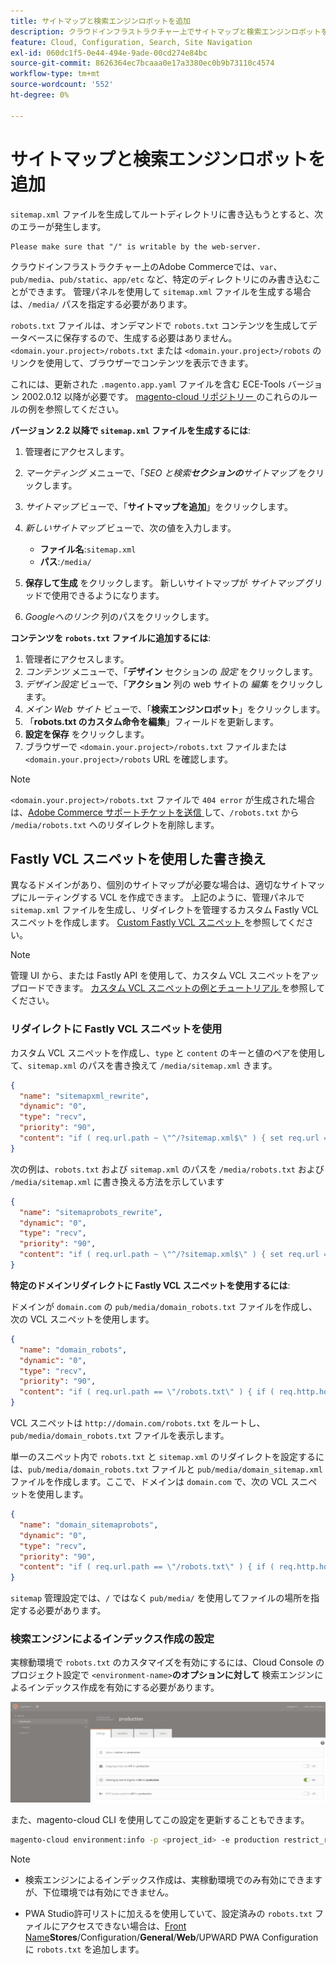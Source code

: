 ```yaml
---
title: サイトマップと検索エンジンロボットを追加
description: クラウドインフラストラクチャー上でサイトマップと検索エンジンロボットをAdobe Commerceに追加する方法を説明します。
feature: Cloud, Configuration, Search, Site Navigation
exl-id: 060dc1f5-0e44-494e-9ade-00cd274e84bc
source-git-commit: 8626364ec7bcaaa0e17a3380ec0b9b73110c4574
workflow-type: tm+mt
source-wordcount: '552'
ht-degree: 0%

---
```


# サイトマップと検索エンジンロボットを追加

`sitemap.xml` ファイルを生成してルートディレクトリに書き込もうとすると、次のエラーが発生します。

```
Please make sure that "/" is writable by the web-server.
```

クラウドインフラストラクチャー上のAdobe Commerceでは、`var`、`pub/media`、`pub/static`、`app/etc` など、特定のディレクトリにのみ書き込むことができます。 管理パネルを使用して `sitemap.xml` ファイルを生成する場合は、`/media/` パスを指定する必要があります。

`robots.txt` ファイルは、オンデマンドで `robots.txt` コンテンツを生成してデータベースに保存するので、生成する必要はありません。 `<domain.your.project>/robots.txt` または `<domain.your.project>/robots` のリンクを使用して、ブラウザーでコンテンツを表示できます。

これには、更新された `.magento.app.yaml` ファイルを含む ECE-Tools バージョン 2002.0.12 以降が必要です。 [magento-cloud リポジトリー ](https://github.com/magento/magento-cloud/blob/master/.magento.app.yaml#L43-L49) のこれらのルールの例を参照してください。

**バージョン 2.2 以降で `sitemap.xml` ファイルを生成するには**:

1. 管理者にアクセスします。
1. _マーケティング_ メニューで、「_SEO と検索&#x200B;**セクションの**サイトマップ_ をクリックします。
1. _サイトマップ_ ビューで、「**サイトマップを追加**」をクリックします。
1. _新しいサイトマップ_ ビューで、次の値を入力します。

   - **ファイル名**:`sitemap.xml`
   - **パス**:`/media/`

1. **保存して生成** をクリックします。 新しいサイトマップが _サイトマップ_ グリッドで使用できるようになります。
1. _Googleへのリンク_ 列のパスをクリックします。

**コンテンツを `robots.txt` ファイルに追加するには**:

1. 管理者にアクセスします。
1. _コンテンツ_ メニューで、「**デザイン** セクションの _設定_ をクリックします。
1. _デザイン設定_ ビューで、「**アクション** 列の web サイトの _編集_ をクリックします。
1. _メイン Web サイト_ ビューで、「**検索エンジンロボット**」をクリックします。
1. 「**robots.txt のカスタム命令を編集**」フィールドを更新します。
1. **設定を保存** をクリックします。
1. ブラウザーで `<domain.your.project>/robots.txt` ファイルまたは `<domain.your.project>/robots` URL を確認します。

>[!NOTE]
>
>`<domain.your.project>/robots.txt` ファイルで `404 error` が生成された場合は、[Adobe Commerce サポートチケットを送信 ](https://experienceleague.adobe.com/docs/commerce-knowledge-base/kb/help-center-guide/magento-help-center-user-guide.html#submit-ticket) して、`/robots.txt` から `/media/robots.txt` へのリダイレクトを削除します。

## Fastly VCL スニペットを使用した書き換え

異なるドメインがあり、個別のサイトマップが必要な場合は、適切なサイトマップにルーティングする VCL を作成できます。 上記のように、管理パネルで `sitemap.xml` ファイルを生成し、リダイレクトを管理するカスタム Fastly VCL スニペットを作成します。 [Custom Fastly VCL スニペット ](../cdn/fastly-vcl-custom-snippets.md) を参照してください。

>[!NOTE]
>
> 管理 UI から、または Fastly API を使用して、カスタム VCL スニペットをアップロードできます。 [ カスタム VCL スニペットの例とチュートリアル ](../cdn/fastly-vcl-custom-snippets.md#example-vcl-snippet-code) を参照してください。

### リダイレクトに Fastly VCL スニペットを使用

カスタム VCL スニペットを作成し、`type` と `content` のキーと値のペアを使用して、`sitemap.xml` のパスを書き換えて `/media/sitemap.xml` きます。

```json
{
  "name": "sitemapxml_rewrite",
  "dynamic": "0",
  "type": "recv",
  "priority": "90",
  "content": "if ( req.url.path ~ \"^/?sitemap.xml$\" ) { set req.url = \"/media/sitemap.xml\"; }"
}
```

次の例は、`robots.txt` および `sitemap.xml` のパスを `/media/robots.txt` および `/media/sitemap.xml` に書き換える方法を示しています

```json
{
  "name": "sitemaprobots_rewrite",
  "dynamic": "0",
  "type": "recv",
  "priority": "90",
  "content": "if ( req.url.path ~ \"^/?sitemap.xml$\" ) { set req.url = \"/media/sitemap.xml\"; } else if (req.url.path ~ \"^/?robots.txt$\") { set req.url = \"/media/robots.txt\";}"
}
```

**特定のドメインリダイレクトに Fastly VCL スニペットを使用するには**:

ドメインが `domain.com` の `pub/media/domain_robots.txt` ファイルを作成し、次の VCL スニペットを使用します。

```json
{
  "name": "domain_robots",
  "dynamic": "0",
  "type": "recv",
  "priority": "90",
  "content": "if ( req.url.path == \"/robots.txt\" ) { if ( req.http.host ~ \"(domain).com$\" ) { set req.url = \"/media/\" re.group.1 \"_robots.txt\"; }}"
}
```

VCL スニペットは `http://domain.com/robots.txt` をルートし、`pub/media/domain_robots.txt` ファイルを表示します。

単一のスニペット内で `robots.txt` と `sitemap.xml` のリダイレクトを設定するには、`pub/media/domain_robots.txt` ファイルと `pub/media/domain_sitemap.xml` ファイルを作成します。ここで、ドメインは `domain.com` で、次の VCL スニペットを使用します。

```json
{
  "name": "domain_sitemaprobots",
  "dynamic": "0",
  "type": "recv",
  "priority": "90",
  "content": "if ( req.url.path == \"/robots.txt\" ) { if ( req.http.host ~ \"(domain).com$\" ) { set req.url = \"/media/\" re.group.1 \"_robots.txt\"; }} else if ( req.url.path == \"/sitemap.xml\" ) { if ( req.http.host ~ \"(domain).com$\" ) {  set req.url = \"/media/\" re.group.1 \"_sitemap.xml\"; }}"
}
```

`sitemap` 管理設定では、`/` ではなく `pub/media/` を使用してファイルの場所を指定する必要があります。

### 検索エンジンによるインデックス作成の設定

実稼動環境で `robots.txt` のカスタマイズを有効にするには、Cloud Console のプロジェクト設定で `<environment-name>`**のオプションに対して** 検索エンジンによるインデックス作成を有効にする必要があります。

![[!DNL Cloud Console] を使用した環境の管理 ](../../assets/robots-indexing-by-search-engine.png)

また、magento-cloud CLI を使用してこの設定を更新することもできます。

```bash
magento-cloud environment:info -p <project_id> -e production restrict_robots false
```

>[!NOTE]
>
>- 検索エンジンによるインデックス作成は、実稼動環境でのみ有効にできますが、下位環境では有効にできません。
>
>- PWA Studio許可リストに加えるを使用していて、設定済みの `robots.txt` ファイルにアクセスできない場合は、[Front Name](https://github.com/magento/magento2-upward-connector#front-name-allowlist)**Stores**/Configuration/**General**/**Web**/UPWARD PWA Configuration に `robots.txt` を追加します。

